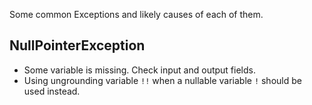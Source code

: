 Some common Exceptions and likely causes of each of them.

## NullPointerException

* Some variable is missing. Check input and output fields.
* Using ungrounding variable `!!` when a nullable variable `!` should be used instead.